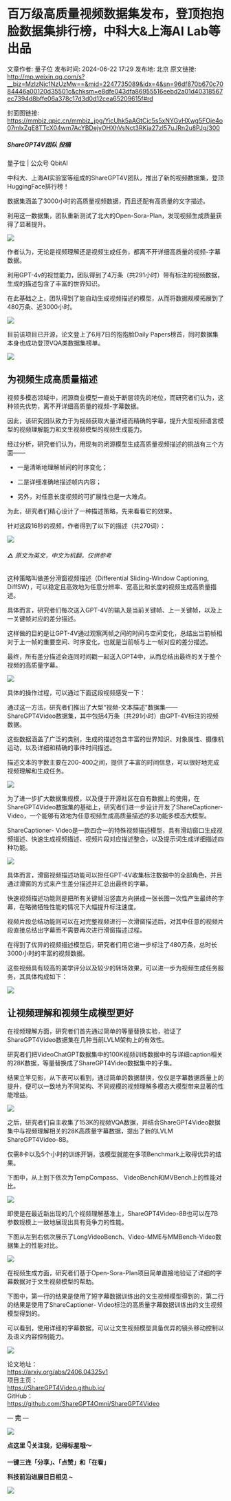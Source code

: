 # 百万级高质量视频数据集发布，登顶抱抱脸数据集排行榜，中科大&上海AI Lab等出品

文章作者: 量子位
发布时间: 2024-06-22 17:29
发布地: 北京
原文链接: http://mp.weixin.qq.com/s?__biz=MzIzNjc1NzUzMw==&mid=2247735089&idx=4&sn=96df870b670c7084446a00120d35501c&chksm=e8dfe043dfa86955516eebd2a01d40318567ec7394d8bffe06a378c17d3d0d12cea65209615f#rd

封面图链接: https://mmbiz.qpic.cn/mmbiz_jpg/YicUhk5aAGtCic5s5xNYGvHXwg5FOje4o07mlxZgE8TTcX04wm7AcYBDejyOHXhVsNct3RKia27zI57uJRn2u8PJg/300

##### ShareGPT4V团队 投稿  
量子位 | 公众号 QbitAI

中科大、上海AI实验室等组成的ShareGPT4V团队，推出了新的视频数据集，登顶HuggingFace排行榜！

数据集涵盖了3000小时的高质量视频数据，而且还配有高质量的文字描述。

利用这一数据集，团队重新测试了北大的Open-Sora-Plan，发现视频生成质量获得了显著提升。

![](https://mmbiz.qpic.cn/mmbiz_png/YicUhk5aAGtCic5s5xNYGvHXwg5FOje4o0iaibbZ2hXOIdibLhNy4f2bWdDNWuoXOhU78QwUmvD5olmpgSueC4uEWCQ/640?wx_fmt=png&from=appmsg)

作者认为，无论是视频理解还是视频生成任务，都离不开详细高质量的视频-字幕数据。

利用GPT-4v的视觉能力，团队得到了4万条（共291小时）带有标注的视频数据，生成的描述包含了丰富的世界知识。

在此基础之上，团队得到了能自动生成视频描述的模型，从而将数据规模拓展到了480万条、近3000小时。

![](https://mmbiz.qpic.cn/mmbiz_png/YicUhk5aAGtCic5s5xNYGvHXwg5FOje4o0Z0dkvqjIA3Up734xDibLib24pmAl8GjxHVRqaNRUFMWtNRouC2UWibeJQ/640?wx_fmt=png&from=appmsg)

目前该项目已开源，论文登上了6月7日的抱抱脸Daily Papers榜首，同时数据集本身也成功登顶VQA类数据集榜单。

![](https://mmbiz.qpic.cn/mmbiz_png/YicUhk5aAGtCic5s5xNYGvHXwg5FOje4o0KoC35zKy37gWKZuzd9gCUDYg4xbIg0WicbZNvm6ibOj5qPolb1KEC8bw/640?wx_fmt=png&from=appmsg)

## 为视频生成高质量描述

视频多模态领域中，闭源商业模型一直处于断层领先的地位，而研究者们认为，这种领先优势，离不开详细高质量的视频-字幕数据。

因此，该研究团队致力于为视频获取大量详细而精确的字幕，提升大型视频语言模型的视频理解能力和文生视频模型的视频生成能力。

经过分析，研究者们认为，用现有的闭源模型生成高质量视频描述的挑战有三个方面——

  * 一是清晰地理解帧间的时序变化；

  * 二是详细准确地描述帧内内容；

  * 另外，对任意长度视频的可扩展性也是一大难点。

为此，研究者们精心设计了一种描述策略，先来看看它的效果。

针对这段16秒的视频，作者得到了以下的描述（共270词）：

![](https://mmbiz.qpic.cn/mmbiz_jpg/YicUhk5aAGtCic5s5xNYGvHXwg5FOje4o0OjeulPHFpFn9qmkqK8CcoibUIoaFZGqAwMX27VZ3VD8WgicEORgpib9VQ/640?wx_fmt=jpeg)

###### **△** 原文为英文，中文为机翻，仅供参考

这种策略叫做差分滑窗视频描述（Differential Sliding-Window Captioning,
DiffSW），可以稳定且高效地为任意分辨率、宽高比和长度的视频生成高质量描述。

具体而言，研究者们每次送入GPT-4V的输入是当前关键帧、上一关键帧，以及上一关键帧对应的差分描述。

这样做的目的是让GPT-4V通过观察两帧之间的时间与空间变化，总结出当前帧相对于上一帧的重要空间、时序变化，也就是当前帧与上一帧对应的差分描述。

最终，所有差分描述会连同时间戳一起送入GPT4中，从而总结出最终的关于整个视频的高质量字幕。

![](https://mmbiz.qpic.cn/mmbiz_png/YicUhk5aAGtCic5s5xNYGvHXwg5FOje4o0I6KL53goeibgnrBcWOVw6Q2dWTqibfqPE3RNw4zpbgDsAtLImV1PkzTA/640?wx_fmt=png&from=appmsg)

具体的操作过程，可以通过下面这段视频感受一下：

通过这一方法，研究者们推出了大型“视频-文本描述”数据集——ShareGPT4Video数据集，其中包括4万条（共291小时）由GPT-4V标注的视频数据。

这些数据涵盖了广泛的类别，生成的描述包含丰富的世界知识、对象属性、摄像机运动，以及详细和精确的事件时间描述。

描述文本的字数主要在200-400之间，提供了丰富的时间信息，可以很好地完成视频理解和生成任务。

![](https://mmbiz.qpic.cn/mmbiz_png/YicUhk5aAGtCic5s5xNYGvHXwg5FOje4o08IOyQTaCicpntyHjB7Vichn9rGYfp8V33T3H3nORRQicszzzNSK4BTyQg/640?wx_fmt=png&from=appmsg)

为了进一步扩大数据集规模，以及便于开源社区在自有数据上的使用，在ShareGPT4Video数据集的基础上，研究者们进一步设计开发了ShareCaptioner-
Video，一个能够有效地为任意视频生成高质量描述的多功能多模态大模型。

ShareCaptioner-
Video是一款四合一的特殊视频描述模型，具有滑动窗口生成视频描述、快速生成视频描述、视频片段对应描述整合，以及提示词生成详细描述四种功能。

![](https://mmbiz.qpic.cn/mmbiz_png/YicUhk5aAGtCic5s5xNYGvHXwg5FOje4o0D7j8EsqbEqo1srHTYqqDyHHDRr6avvqnOs05Vv10H8POrDY1nkKvRw/640?wx_fmt=png&from=appmsg)

具体而言，滑窗视频描述功能可以担任GPT-4V收集标注数据中的全部角色，并且通过滑窗的方式来产生差分描述并汇总出最终的字幕。

快速视频描述功能则是把所有关键帧沿竖直方向拼成一张长图一次性产生最终的字幕，在略微牺牲性能的情况下大幅提升标注速度。

视频片段总结功能则可以在对完整视频进行一次滑窗描述后，对其中任意的视频片段直接总结出字幕而不需要再次进行滑窗描述过程。

在得到了优异的视频描述模型后，研究者们用它进一步标注了480万条，总时长3000小时的丰富的视频数据。

这些视频具有较高的美学评分以及较少的转场效果，可以进一步为视频生成任务服务，其具体构成如下：

![](https://mmbiz.qpic.cn/mmbiz_png/YicUhk5aAGtCic5s5xNYGvHXwg5FOje4o09ue7kEcmdjvGMRxDj76owmpzQicdey4SabsHqqbamVpjlxZCn0ialpaw/640?wx_fmt=png&from=appmsg)

## 让视频理解和视频生成模型更好

在视频理解方面，研究者们首先通过简单的等量替换实验，验证了ShareGPT4Video数据集在几种当前LVLM架构上的有效性。

研究者们把VideoChatGPT数据集中的100K视频训练数据中的与详细caption相关的28K数据，等量替换成了ShareGPT4Video数据集中的子集。

结果立竿见影，从下表可以看到，通过简单的数据替换，仅仅是字幕数据质量上的提升，便可以一致地为不同架构、不同规模的视频理解多模态大模型带来显著的性能增益。

![](https://mmbiz.qpic.cn/mmbiz_png/YicUhk5aAGtCic5s5xNYGvHXwg5FOje4o0edMqUI277iaFlzuO9SSGDWSnYfrdLgg31los7GHliaibNw1M46LdyyfAA/640?wx_fmt=png&from=appmsg)

之后，研究者们自主收集了153K的视频VQA数据，并结合ShareGPT4Video数据集中与视频理解相关的28K高质量字幕数据，提出了新的LVLM
ShareGPT4Video-8B。

仅需8卡以及5个小时的训练开销，该模型就能在多项Benchmark上取得优异的结果。

下图中，从上到下依次为TempCompass、 VideoBench和MVBench上的性能对比。

![](https://mmbiz.qpic.cn/mmbiz_png/YicUhk5aAGtCic5s5xNYGvHXwg5FOje4o0AZPrxC4aCn47UsxpHUxfibBqqkfkckc0QiaRHIqZ4MhHYNAY8qdI8oAQ/640?wx_fmt=png&from=appmsg)

即使是在最近新出现的几个视频理解基准上，ShareGPT4Video-8B也可以在7B参数规模上一致地展现出具有竞争力的性能。

下图从左到右依次展示了LongVideoBench、Video-MME与MMBench-Video数据集上的性能对比。

![](https://mmbiz.qpic.cn/mmbiz_png/YicUhk5aAGtCic5s5xNYGvHXwg5FOje4o0vQzmutRVUVy6qPVA1IhqsFXxNgdPCfLbpSIAvuCFeic5To2kf3CqIxQ/640?wx_fmt=png&from=appmsg)

在视频生成方面，研究者们基于Open-Sora-Plan项目简单直接地验证了详细的字幕数据对于文生视频模型的帮助。

下图中，第一行的结果是使用了短字幕数据训练出的文生视频模型得到的，第二行的结果是使用了ShareCaptioner-
Video标注的高质量字幕数据训练出的文生视频模型得到的。

可以看到，使用详细的字幕数据，可以让文生视频模型具备优异的镜头移动控制以及语义内容控制能力。

![](https://mmbiz.qpic.cn/mmbiz_png/YicUhk5aAGtCic5s5xNYGvHXwg5FOje4o0X9ACKx8bNXC05xYEKb3poPuT50IyF4CXsJx0kfCkZViaOUgQjcccfsw/640?wx_fmt=png&from=appmsg)

论文地址：  
https://arxiv.org/abs/2406.04325v1  
项目主页：  
https://ShareGPT4Video.github.io/  
GitHub：  
https://github.com/ShareGPT4Omni/ShareGPT4Video

— **完** —

![](https://mmbiz.qpic.cn/mmbiz_png/YicUhk5aAGtCic5s5xNYGvHXwg5FOje4o0H8FCAC42V9icPgXP13rSTjgPAqzicutIptiax3vwBcMzvufrwgWnkDbZA/640?wx_fmt=png&from=appmsg)

  

**点这里 👇关注我，记得标星哦～**

**一键三连「分享」、「点赞」和「在看」**

**科技前沿进展日日相见 ~**

![](https://mmbiz.qpic.cn/mmbiz_svg/g9RQicMD01M0tYoRQT2cMQRmPS5ZDyrrfzeksiay90KaDzlGBH61icqHxmgFKfvfXtVuwTHV740CDLAaXU1LIfZyoJEpYKcRIiaE/640?wx_fmt=svg)

  

  

